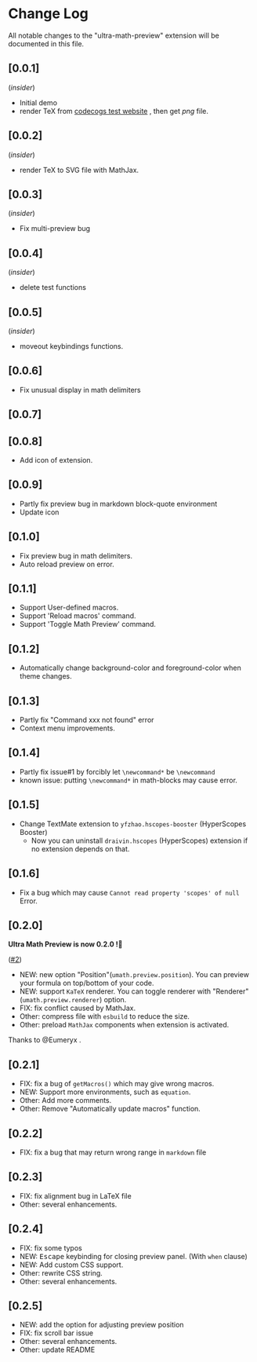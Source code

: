 # Change Log

All notable changes to the "ultra-math-preview" extension will be documented in this file.

## [0.0.1] 

(*insider*)

- Initial demo
- render TeX from [codecogs test website](https://latex.codecogs.com/svg.latex?\frac{1}{3}) , then get *png* file.

## [0.0.2]

(*insider*)

- render TeX to SVG file with MathJax.

## [0.0.3]

(*insider*)

- Fix multi-preview bug

## [0.0.4]
(*insider*)

- delete test functions 

## [0.0.5]
(*insider*)

- moveout keybindings functions.

## [0.0.6]

- Fix unusual display in math delimiters

## [0.0.7]
## [0.0.8]

- Add icon of extension.

## [0.0.9]

- Partly fix preview bug in markdown block-quote environment
- Update icon

## [0.1.0]

- Fix preview bug in math delimiters.
- Auto reload preview on error.

## [0.1.1]

- Support User-defined macros.
- Support 'Reload macros' command.
- Support 'Toggle Math Preview' command.

## [0.1.2]

- Automatically change background-color and foreground-color when theme changes.

## [0.1.3]

- Partly fix "Command xxx not found" error
- Context menu improvements.

## [0.1.4]

- Partly fix issue#1 by forcibly let `\newcommand*` be `\newcommand`
- known issue: putting `\newcommand*` in math-blocks may cause error.

## [0.1.5]

- Change TextMate extension to `yfzhao.hscopes-booster` (HyperScopes Booster)
  - Now you can uninstall `draivin.hscopes` (HyperScopes) extension if no extension depends on that.

## [0.1.6]

- Fix a bug which may cause `Cannot read property 'scopes' of null` Error.

## [0.2.0]

**Ultra Math Preview is now 0.2.0 !🎉**

([#2](https://github.com/yfzhao20/vscode-ultra-math-preview/pull/2))
- NEW: new option "Position"(`umath.preview.position`). You can preview your formula on top/bottom of your code.
- NEW: support `KaTeX` renderer. You can toggle renderer with "Renderer"(`umath.preview.renderer`) option.
- FIX: fix conflict caused by MathJax. 
- Other: compress file with `esbuild` to reduce the size.
- Other: preload `MathJax` components when extension is activated.

Thanks to @Eumeryx .

## [0.2.1]

- FIX: fix a bug of `getMacros()` which may give wrong macros.
- NEW: Support more environments, such as `equation`.
- Other: Add more comments.
- Other: Remove "Automatically update macros" function.

## [0.2.2]

- FIX: fix a bug that may return wrong range in `markdown` file

## [0.2.3]

- FIX: fix alignment bug in LaTeX file
- Other: several enhancements.

<!-- 
作者英文太烂了，下面是详细的修复和新增：
- 重写字符串搜索逻辑 `searchSubStr()` ，结构更加简明，返回值添加 `null`。相应修改了跳转到定界符的函数。
- 获取数学范围时，将同时包含定界符，然后切去 `$$` 等 MathJax 不支持的定界符。
- 重写了识别空白公式的逻辑。
- 没了。`curson Position` 的选项下次加
-->

## [0.2.4]

- FIX: fix some typos
- NEW: <kbd>Escape</kbd> keybinding for closing preview panel. (With `when` clause)
- NEW: Add custom CSS support.
- Other: rewrite CSS string.
- Other: several enhancements.

<!-- 
- 更改了svg字符串处理逻辑，字符串处理效率提升 5000% （其实是填了之前的坑，这样字符串处理用时从 ~3 ms 降低到 ~100 us）
- 重写了自定义宏的处理逻辑
-->

## [0.2.5]

- NEW: add the option for adjusting preview position
- FIX: fix scroll bar issue
- Other: several enhancements.
- Other: update README

